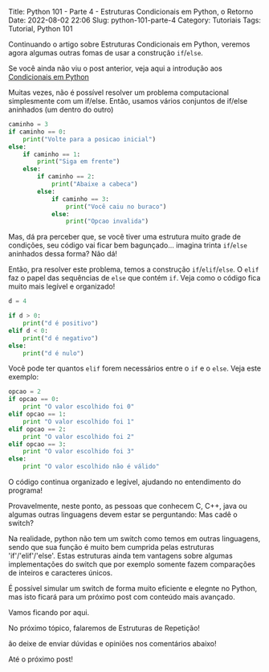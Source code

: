 Title: Python 101 - Parte 4 - Estruturas Condicionais em Python, o Retorno
Date: 2022-08-02 22:06
Slug: python-101-parte-4
Category: Tutoriais
Tags: Tutorial, Python 101

Continuando o artigo sobre Estruturas Condicionais em Python, veremos agora algumas outras fomas de usar a construção `if`/`else`.

Se você ainda não viu o post anterior, veja aqui a introdução aos [Condicionais em Python](({filename}/Tutoriais/python101.3.md))

Muitas vezes, não é possível resolver um problema computacional simplesmente com um if/else. Então, usamos vários conjuntos de if/else aninhados (um dentro do outro)

```Python
caminho = 3
if caminho == 0:
    print("Volte para a posicao inicial")
else:
    if caminho == 1:
        print("Siga em frente")
    else:
        if caminho == 2:
            print("Abaixe a cabeca")
        else:
            if caminho == 3:
                print("Você caiu no buraco")
            else:
                print("Opcao invalida")
```

Mas, dá pra perceber que, se você tiver uma estrutura muito grade de condições, seu código vai ficar bem bagunçado... imagina trinta `if`/`else` aninhados dessa forma? Não dá!

Então, pra resolver este problema, temos a construção `if`/`elif`/`else`. O `elif` faz o papel das sequências de `else` que contém `if`. Veja como o código fica muito mais legível e organizado!

```Python
d = 4

if d > 0:
    print("d é positivo")
elif d < 0:
    print("d é negativo")
else:
    print("d é nulo")
```

Você pode ter quantos `elif` forem necessários entre o `if` e o `else`. Veja este exemplo:

```Python
opcao = 2
if opcao == 0:
    print "O valor escolhido foi 0"
elif opcao == 1:
    print "O valor escolhido foi 1"
elif opcao == 2:
    print "O valor escolhido foi 2"
elif opcao == 3:
    print "O valor escolhido foi 3"
else:
    print "O valor escolhido não é válido"
```

O código continua organizado e legível, ajudando no entendimento do programa!

Provavelmente, neste ponto, as pessoas que conhecem C, C++, java ou algumas outras linguagens devem estar se perguntando: Mas cadê o switch?

Na realidade, python não tem um switch como temos em outras linguagens, sendo que sua função é muito bem cumprida pelas estruturas 'if'/'elif'/'else'. Estas estruturas ainda tem vantagens sobre algumas implementações do switch que por exemplo somente fazem comparações de inteiros e caracteres únicos.

É possível simular um switch de forma muito eficiente e elegnte no Python, mas isto ficará para um próximo post com conteúdo mais avançado.

Vamos ficando por aqui.

No próximo tópico, falaremos de Estruturas de Repetição!

ão deixe de enviar dúvidas e opiniões nos comentários abaixo!

Até o próximo post!